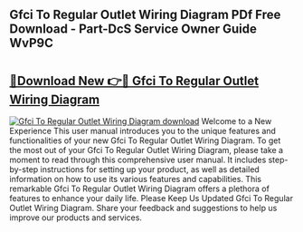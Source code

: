 ## Gfci To Regular Outlet Wiring Diagram PDf Free Download - Part-DcS Service Owner Guide WvP9C

# <h2><a href="http://dfhfhx.blite.top/?on=Gfci+To+Regular+Outlet+Wiring+Diagram">🔗Download New 👉🔴 Gfci To Regular Outlet Wiring Diagram</a></h2>

[![Gfci To Regular Outlet Wiring Diagram download](https://i.imgur.com/lujVjoI.png)](http://dfhfhx.blite.top/?on=Gfci+To+Regular+Outlet+Wiring+Diagram)
Welcome to a New Experience This user manual introduces you to the unique features and functionalities of your new Gfci To Regular Outlet Wiring Diagram. To get the most out of your Gfci To Regular Outlet Wiring Diagram, please take a moment to read through this comprehensive user manual. It includes step-by-step instructions for setting up your product, as well as detailed information on how to use its various features and capabilities. This remarkable Gfci To Regular Outlet Wiring Diagram offers a plethora of features to enhance your daily life. Please Keep Us Updated Gfci To Regular Outlet Wiring Diagram. Share your feedback and suggestions to help us improve our products and services.
